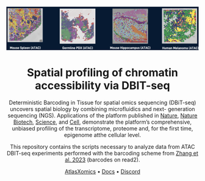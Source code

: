 <div align="center">

![data](images/data.png)

# Spatial profiling of chromatin accessibility via DBIT-seq

Deterministic Barcoding in Tissue for spatial omics sequencing (DBiT-seq) uncovers spatial biology by combining microfluidics and next- generation sequencing (NGS). Applications of the platform published in [Nature](https://www.nature.com/articles/s41586-022-05094-1), [Nature Biotech](https://www.nature.com/articles/s41587-023-01676-0), [Science](https://www.science.org/doi/10.1126/science.abg7216), and [Cell](https://www.cell.com/cell/fulltext/S0092-8674(20)31390-8?_returnURL=https%3A%2F%2Flinkinghub.elsevier.com%2Fretrieve%2Fpii%2FS0092867420313908%3Fshowall%3Dtrue), demonstrate the platform’s comprehensive, unbiased profiling of the transcriptome, proteome and, for the first time, epigenome atthe cellular level.

This repository contains the  scripts necessary to analyze data from ATAC DBIT-seq experiments performed with the barcoding scheme from [Zhang et al. 2023](https://www.nature.com/articles/s41586-023-05795-1#MOESM1) (barcodes on read2).

[AtlasXomics](https://www.atlasxomics.com) • [Docs](https://docs.atlasxomics.com) • [Discord](https://discord.com/channels/1004748539827597413/1004748540624511008)

</div> 

